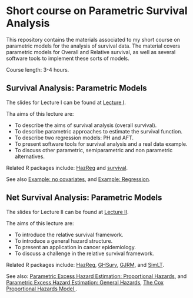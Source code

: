 # Short course on Parametric Survival Analysis

This repository contains the materials associated to my short course on parametric models for the analysis of survival data. The material covers parametric models for Overall and Relative survival, as well as several software tools to implement these sorts of models.

Course length: 3-4 hours.

##  Survival Analysis: Parametric Models

The slides for Lecture I can be found at [Lecture I](https://drive.google.com/file/d/1TOTOyIgBMOmTmweqkLvARrYyONp88Hu7/view?usp=share_link).


Tha aims of this lecture are:

- To describe the aims of survival analysis (overall survival).
- To describe parametric approaches to estimate the survival function.
- To describe two regression models: PH and AFT.
- To present software tools for survival analysis and a real data example.
- To discuss other parametric, semiparametric and non parametric alternatives.

Related R packages include: [HazReg](https://github.com/FJRubio67/HazReg) and [survival](https://cran.r-project.org/web/packages/survival/index.html). 

See also [Example: no covariates](https://rpubs.com/FJRubio/PSM), and [Example: Regression](https://rpubs.com/FJRubio/PSRM).

##  Net Survival Analysis: Parametric Models

The slides for Lecture II can be found at [Lecture II](https://drive.google.com/file/d/1XbUBMegGNMcwWg5yy7Ec9wDk7P6ivaLF/view?usp=share_link).

The aims of this lecture are:

- To introduce the relative survival framework.
- To introduce a general hazard structure.
- To present an application in cancer epidemiology.
- To discuss a challenge in the relative survival framework.

Related R packages include: [HazReg](https://github.com/FJRubio67/HazReg), [GHSurv](https://github.com/FJRubio67/GHSurv), [GJRM](https://github.com/FJRubio67/LBANS), and [SimLT](https://github.com/FJRubio67/SimLT).

See also: [Parametric Excess Hazard Estimation: Proportional Hazards](https://rpubs.com/FJRubio/GHPH), and [Parametric Excess Hazard Estimation: General Hazards](https://rpubs.com/FJRubio/GHGH), [The Cox Proportional Hazards Model
](https://rpubs.com/FJRubio/CPHM).
